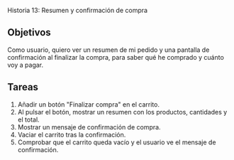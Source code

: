 Historia 13: Resumen y confirmación de compra

## Objetivos
Como usuario, quiero ver un resumen de mi pedido y una pantalla de confirmación al finalizar la compra, para saber qué he comprado y cuánto voy a pagar.

## Tareas
1) Añadir un botón "Finalizar compra" en el carrito.
2) Al pulsar el botón, mostrar un resumen con los productos, cantidades y el total.
3) Mostrar un mensaje de confirmación de compra.
4) Vaciar el carrito tras la confirmación.
5) Comprobar que el carrito queda vacío y el usuario ve el mensaje de confirmación.